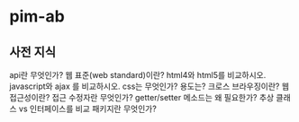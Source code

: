 # pim-ab

## 사전 지식 

api란 무엇인가?
웹 표준(web standard)이란?
html4와 html5를 비교하시오.
javascript와 ajax 를 비교하시오.
css는 무엇인가? 용도는?
크로스 브라우징이란?
웹 접근성이란?
접근 수정자란 무엇인가?
getter/setter 메소드는 왜 필요한가?
추상 클래스 vs 인터페이스를 비교
패키지란 무엇인가?



